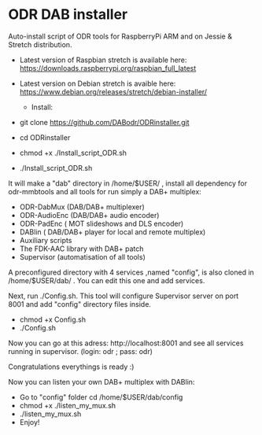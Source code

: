 # ODR DAB installer
Auto-install script of ODR tools for RaspberryPi ARM and on Jessie & Stretch distribution.

- Latest version of Raspbian stretch is available here: https://downloads.raspberrypi.org/raspbian_full_latest
- Latest version on Debian stretch is avaible here: https://www.debian.org/releases/stretch/debian-installer/

  * Install:

- git clone https://github.com/DABodr/ODRinstaller.git
- cd ODRinstaller
- chmod +x ./Install_script_ODR.sh
- ./Install_script_ODR.sh 

It will make a "dab" directory in /home/$USER/ , install all dependency for odr-mmbtools and all tools for run simply a DAB+ multiplex:
   *   ODR-DabMux (DAB/DAB+ multiplexer) 
   *   ODR-AudioEnc (DAB/DAB+ audio encoder)
   *   ODR-PadEnc ( MOT slideshows and DLS encoder)
   *   DABlin ( DAB/DAB+ player for local and remote multiplex)
   *   Auxiliary scripts
   *   The FDK-AAC library with DAB+ patch
   *   Supervisor (automatisation of all tools)

A preconfigured directory with 4 services ,named "config", is also cloned in /home/$USER/dab/ .
You can edit this one and add services.

Next, run ./Config.sh.
This tool will configure Supervisor server on port 8001 and add "config" directory files inside.

- chmod +x Config.sh
- ./Config.sh

Now you can go at this adress: http://localhost:8001 and see all services running in supervisor. (login: odr ; pass: odr)

Congratulations everythings is ready :) 

Now you can listen your own DAB+ multiplex with DABlin:

 - Go to "config" folder cd /home/$USER/dab/config 
 - chmod +x ./listen_my_mux.sh
 - ./listen_my_mux.sh
 - Enjoy!



